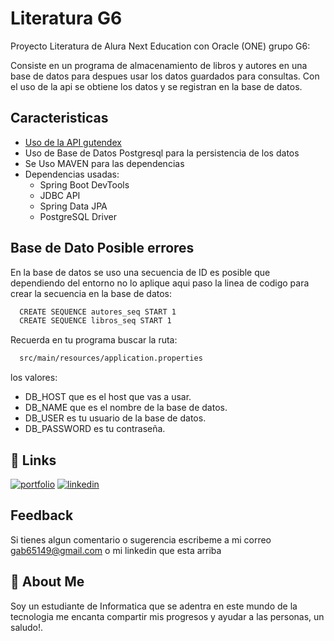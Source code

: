 
# Literatura G6

Proyecto Literatura de Alura Next Education con Oracle (ONE) grupo G6: 

Consiste en un programa de almacenamiento de libros y autores en una base de datos para despues usar los datos guardados para consultas. Con el uso de la api se obtiene los datos y se registran en la base de datos.


## Caracteristicas

 - [Uso de la API gutendex](https://gutendex.com/)
 - Uso de Base de Datos Postgresql para la persistencia de los datos
 - Se Uso MAVEN para las dependencias
 - Dependencias usadas: 
    - Spring Boot DevTools
    - JDBC API 
    - Spring Data JPA
    - PostgreSQL Driver


## Base de Dato Posible errores

En la base de datos se uso una secuencia de ID es posible que dependiendo del entorno no lo aplique aqui paso la linea de codigo para crear la secuencia en la base de datos:

```bash
  CREATE SEQUENCE autores_seq START 1
  CREATE SEQUENCE libros_seq START 1
```

Recuerda en tu programa buscar la ruta:
```bash
  src/main/resources/application.properties
```
los valores: 
- DB_HOST que es el host que vas a usar.
- DB_NAME que es el nombre de la base de datos. 
- DB_USER es tu usuario de la base de datos.
- DB_PASSWORD es tu contraseña.




## 🔗 Links
[![portfolio](https://img.shields.io/badge/my_portfolio-000?style=for-the-badge&logo=ko-fi&logoColor=white)](https://github.com/gabo4481)
[![linkedin](https://img.shields.io/badge/linkedin-0A66C2?style=for-the-badge&logo=linkedin&logoColor=white)](https://www.linkedin.com/in/gabriel-mendoza-devolver/)



## Feedback

Si tienes algun comentario o sugerencia escribeme a mi correo gab65149@gmail.com o mi linkedin que esta arriba


## 🚀 About Me
Soy un estudiante de Informatica que se adentra en este mundo de la tecnologia me encanta compartir mis progresos y ayudar a las personas, un saludo!.

